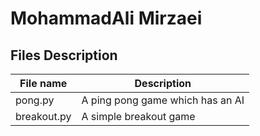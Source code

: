 # MohammadAli Mirzaei 

## Files Description

| File name | Description |
|--- | --- |
|pong.py | A ping pong game which has an AI|
|breakout.py | A simple breakout game |

